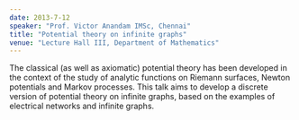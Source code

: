 ```yaml
---
date: 2013-7-12
speaker: "Prof. Victor Anandam IMSc, Chennai"
title: "Potential theory on infinite graphs"
venue: "Lecture Hall III, Department of Mathematics"
---
```

The classical (as well as axiomatic) potential theory has been
developed in the context of the study of analytic functions on
Riemann surfaces, Newton potentials and Markov processes. This
talk aims to develop a discrete version of potential theory on
infinite graphs, based on the examples of electrical networks
and infinite graphs.
